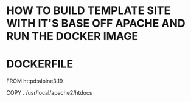 # HOW TO BUILD TEMPLATE SITE WITH IT'S BASE OFF APACHE AND RUN THE DOCKER IMAGE 



# DOCKERFILE
FROM httpd:alpine3.19

COPY . /usr/local/apache2/htdocs

